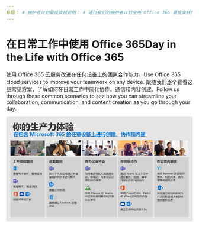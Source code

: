 ```yaml
---
标题： # 拥护者计划最佳实践说明： # 通过我们的拥护者计划使用 Office 365 最佳实践作者： {github-id} # karuanag ms. author： {毫秒-别名} # karuanag ms.： {@date} # 02/01/2019 毫秒. 主题：入门号码。服务： sharepoint online
---
```


# <a name="day-in-the-life-with-office-365"></a><span data-ttu-id="65256-102">在日常工作中使用 Office 365</span><span class="sxs-lookup"><span data-stu-id="65256-102">Day in the Life with Office 365</span></span>

<span data-ttu-id="65256-103">使用 Office 365 云服务改进在任何设备上的团队合作能力。</span><span class="sxs-lookup"><span data-stu-id="65256-103">Use Office 365 cloud services to improve your teamwork on any device.</span></span>  <span data-ttu-id="65256-104">跟随我们逐个看看这些常见方案，了解如何在日常工作中简化协作、通信和内容创建。</span><span class="sxs-lookup"><span data-stu-id="65256-104">Follow us through these common scenarios to see how you can streamline your collaboration, communication, and content creation as you go through your day.</span></span>  

![“在日常工作中使用 Office 365”视觉图像](media/m365day.png)

